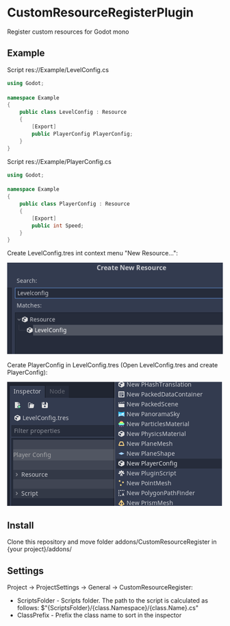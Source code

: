 # CustomResourceRegisterPlugin

Register custom resources for Godot mono

## Example

Script res://Example/LevelConfig.cs
```C#
using Godot;

namespace Example
{
	public class LevelConfig : Resource
	{
		[Export]
		public PlayerConfig PlayerConfig;
	}
}
```

Script res://Example/PlayerConfig.cs
```C#
using Godot;

namespace Example
{
	public class PlayerConfig : Resource
	{
		[Export]
		public int Speed;
	}
}
```

Create LevelConfig.tres int context menu "New Resource...":

![img_1CreateLevelConfig.png](CreateLevelConfig.png)

Cerate PlayerConfig in LevelConfig.tres (Open LevelConfig.tres and create PlayerConfig):

![CreatePlayerConfig.png](CreatePlayerConfig.png)

## Install

Clone this repository and move folder addons/CustomResourceRegister in {your project}/addons/

## Settings

Project -> ProjectSettings -> General -> CustomResourceRegister:
* ScriptsFolder - Scripts folder. The path to the script is calculated as follows: $"{ScriptsFolder}/{class.Namespace}/{class.Name}.cs"
* ClassPrefix - Prefix the class name to sort in the inspector